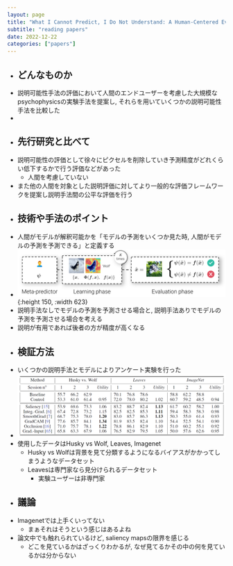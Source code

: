 ```yaml
---
layout: page
title: "What I Cannot Predict, I Do Not Understand: A Human-Centered Evaluation Framework for Explainability Methods"
subtitle: "reading papers"
date: 2022-12-22
categories: ["papers"]
---
```

    
- ## どんなものか  
- 説明可能性手法の評価において人間のエンドユーザーを考慮した大規模なpsychophysicsの実験手法を提案し, それらを用いていくつかの説明可能性手法を比較した  
-  
- ## 先行研究と比べて  
- 説明可能性の評価として徐々にピクセルを削除していき予測精度がどれくらい低下するかで行う評価などがあった  
	- 人間を考慮していない  
- また他の人間を対象とした説明評価に対してより一般的な評価フレームワークを提案し説明手法間の公平な評価を行う  
- ## 技術や手法のポイント  
- 人間がモデルが解釈可能かを「モデルの予測をいくつか見た時, 人間がモデルの予測を予測できる」と定義する  
- ![image.png](/assets/img/image_1671699399436_0.png){:height 150, :width 623}  
- 説明手法なしでモデルの予測を予測させる場合と, 説明手法ありでモデルの予測を予測させる場合を考える  
- 説明が有用であれば後者の方が精度が高くなる  
- ## 検証方法  
- いくつかの説明手法とモデルによりアンケート実験を行った  
- ![image.png](/assets/img/image_1671699623261_0.png)  
- 使用したデータはHusky vs Wolf, Leaves, Imagenet  
	- Husky vs Wolfは背景を見て分類するようになるバイアスがかかってしまうようなデータセット  
	- Leavesは専門家なら見分けられるデータセット  
		- 実験ユーザーは非専門家  
- ## 議論  
- Imagenetでは上手くいってない  
	- まぁそれはそうという感じはあるよね  
- 論文中でも触れられているけど, saliency mapsの限界を感じる  
	- どこを見ているかはざっくりわかるが, なぜ見てるかその中の何を見ているかは分からない  